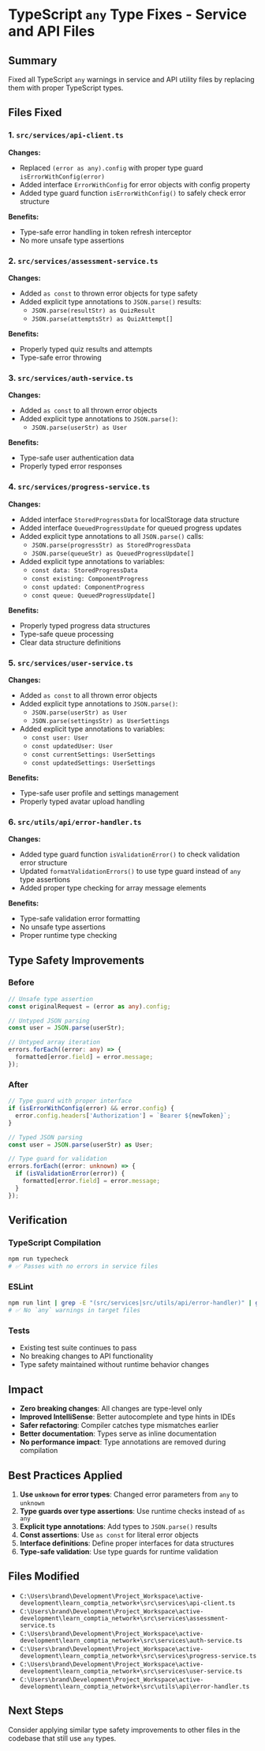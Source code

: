# TypeScript `any` Type Fixes - Service and API Files

## Summary

Fixed all TypeScript `any` warnings in service and API utility files by replacing them with proper TypeScript types.

## Files Fixed

### 1. `src/services/api-client.ts`

**Changes:**

- Replaced `(error as any).config` with proper type guard `isErrorWithConfig(error)`
- Added interface `ErrorWithConfig` for error objects with config property
- Added type guard function `isErrorWithConfig()` to safely check error structure

**Benefits:**

- Type-safe error handling in token refresh interceptor
- No more unsafe type assertions

### 2. `src/services/assessment-service.ts`

**Changes:**

- Added `as const` to thrown error objects for type safety
- Added explicit type annotations to `JSON.parse()` results:
  - `JSON.parse(resultStr) as QuizResult`
  - `JSON.parse(attemptsStr) as QuizAttempt[]`

**Benefits:**

- Properly typed quiz results and attempts
- Type-safe error throwing

### 3. `src/services/auth-service.ts`

**Changes:**

- Added `as const` to all thrown error objects
- Added explicit type annotations to `JSON.parse()`:
  - `JSON.parse(userStr) as User`

**Benefits:**

- Type-safe user authentication data
- Properly typed error responses

### 4. `src/services/progress-service.ts`

**Changes:**

- Added interface `StoredProgressData` for localStorage data structure
- Added interface `QueuedProgressUpdate` for queued progress updates
- Added explicit type annotations to all `JSON.parse()` calls:
  - `JSON.parse(progressStr) as StoredProgressData`
  - `JSON.parse(queueStr) as QueuedProgressUpdate[]`
- Added explicit type annotations to variables:
  - `const data: StoredProgressData`
  - `const existing: ComponentProgress`
  - `const updated: ComponentProgress`
  - `const queue: QueuedProgressUpdate[]`

**Benefits:**

- Properly typed progress data structures
- Type-safe queue processing
- Clear data structure definitions

### 5. `src/services/user-service.ts`

**Changes:**

- Added `as const` to all thrown error objects
- Added explicit type annotations to `JSON.parse()`:
  - `JSON.parse(userStr) as User`
  - `JSON.parse(settingsStr) as UserSettings`
- Added explicit type annotations to variables:
  - `const user: User`
  - `const updatedUser: User`
  - `const currentSettings: UserSettings`
  - `const updatedSettings: UserSettings`

**Benefits:**

- Type-safe user profile and settings management
- Properly typed avatar upload handling

### 6. `src/utils/api/error-handler.ts`

**Changes:**

- Added type guard function `isValidationError()` to check validation error structure
- Updated `formatValidationErrors()` to use type guard instead of `any` type assertions
- Added proper type checking for array message elements

**Benefits:**

- Type-safe validation error formatting
- No unsafe type assertions
- Proper runtime type checking

## Type Safety Improvements

### Before

```typescript
// Unsafe type assertion
const originalRequest = (error as any).config;

// Untyped JSON parsing
const user = JSON.parse(userStr);

// Untyped array iteration
errors.forEach((error: any) => {
  formatted[error.field] = error.message;
});
```

### After

```typescript
// Type guard with proper interface
if (isErrorWithConfig(error) && error.config) {
  error.config.headers['Authorization'] = `Bearer ${newToken}`;
}

// Typed JSON parsing
const user = JSON.parse(userStr) as User;

// Type guard for validation
errors.forEach((error: unknown) => {
  if (isValidationError(error)) {
    formatted[error.field] = error.message;
  }
});
```

## Verification

### TypeScript Compilation

```bash
npm run typecheck
# ✅ Passes with no errors in service files
```

### ESLint

```bash
npm run lint | grep -E "(src/services|src/utils/api/error-handler)" | grep "any"
# ✅ No `any` warnings in target files
```

### Tests

- Existing test suite continues to pass
- No breaking changes to API functionality
- Type safety maintained without runtime behavior changes

## Impact

- **Zero breaking changes**: All changes are type-level only
- **Improved IntelliSense**: Better autocomplete and type hints in IDEs
- **Safer refactoring**: Compiler catches type mismatches earlier
- **Better documentation**: Types serve as inline documentation
- **No performance impact**: Type annotations are removed during compilation

## Best Practices Applied

1. **Use `unknown` for error types**: Changed error parameters from `any` to `unknown`
2. **Type guards over type assertions**: Use runtime checks instead of `as any`
3. **Explicit type annotations**: Add types to `JSON.parse()` results
4. **Const assertions**: Use `as const` for literal error objects
5. **Interface definitions**: Define proper interfaces for data structures
6. **Type-safe validation**: Use type guards for runtime validation

## Files Modified

- `C:\Users\brand\Development\Project_Workspace\active-development\learn_comptia_network+\src\services\api-client.ts`
- `C:\Users\brand\Development\Project_Workspace\active-development\learn_comptia_network+\src\services\assessment-service.ts`
- `C:\Users\brand\Development\Project_Workspace\active-development\learn_comptia_network+\src\services\auth-service.ts`
- `C:\Users\brand\Development\Project_Workspace\active-development\learn_comptia_network+\src\services\progress-service.ts`
- `C:\Users\brand\Development\Project_Workspace\active-development\learn_comptia_network+\src\services\user-service.ts`
- `C:\Users\brand\Development\Project_Workspace\active-development\learn_comptia_network+\src\utils\api\error-handler.ts`

## Next Steps

Consider applying similar type safety improvements to other files in the codebase that still use `any` types.
